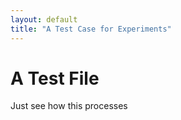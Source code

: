 ```yaml
---
layout: default
title: "A Test Case for Experiments"
---
```


# A Test File 

Just see how this processes
